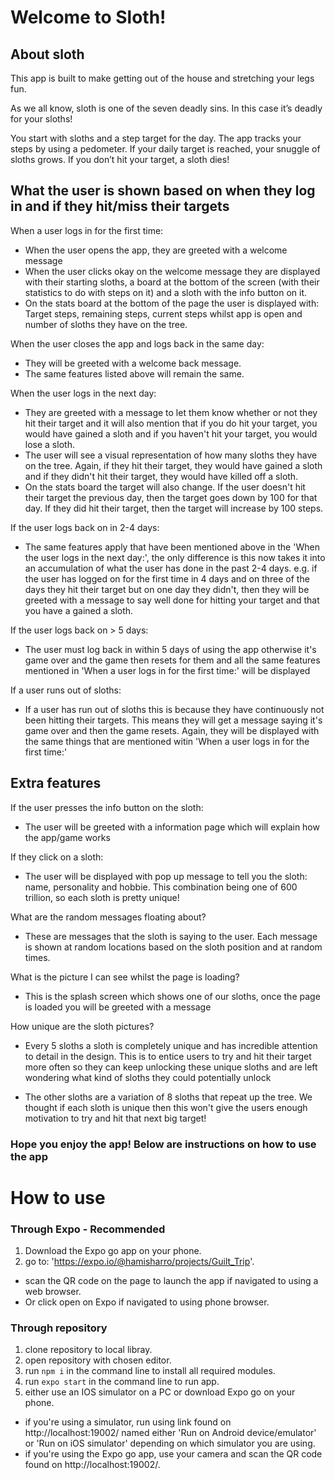 # Welcome to Sloth!

## About sloth

This app is built to make getting out of the house and stretching your legs fun.

As we all know, sloth is one of the seven deadly sins. In this case it’s deadly for your sloths!

You start with sloths and a step target for the day. The app tracks your steps by using a pedometer. If your daily target is reached, your snuggle of sloths grows. If you don’t hit your target, a sloth dies!

## What the user is shown based on when they log in and if they hit/miss their targets

When a user logs in for the first time:

- When the user opens the app, they are greeted with a welcome message
- When the user clicks okay on the welcome message they are displayed with their starting sloths, a board at the bottom of the screen (with their statistics to do with steps on it) and a sloth with the info button on it.
- On the stats board at the bottom of the page the user is displayed with: Target steps, remaining steps, current steps whilst app is open and number of sloths they have on the tree.

When the user closes the app and logs back in the same day:

- They will be greeted with a welcome back message.
- The same features listed above will remain the same.

When the user logs in the next day:

- They are greeted with a message to let them know whether or not they hit their target and it will also mention that if you do hit your target, you would have gained a sloth and if you haven't hit your target, you would lose a sloth.
- The user will see a visual representation of how many sloths they have on the tree. Again, if they hit their target, they would have gained a sloth and if they didn't hit their target, they would have killed off a sloth.
- On the stats board the target will also change. If the user doesn't hit their target the previous day, then the target goes down by 100 for that day. If they did hit their target, then the target will increase by 100 steps.

If the user logs back on in 2-4 days:

- The same features apply that have been mentioned above in the 'When the user logs in the next day:', the only difference is this now takes it into an accumulation of what the user has done in the past 2-4 days. e.g. if the user has logged on for the first time in 4 days and on three of the days they hit their target but on one day they didn't, then they will be greeted with a message to say well done for hitting your target and that you have a gained a sloth.

If the user logs back on > 5 days:

- The user must log back in within 5 days of using the app otherwise it's game over and the game then resets for them and all the same features mentioned in 'When a user logs in for the first time:' will be displayed

If a user runs out of sloths:

- If a user has run out of sloths this is because they have continuously not been hitting their targets. This means they will get a message saying it's game over and then the game resets. Again, they will be displayed with the same things that are mentioned witin 'When a user logs in for the first time:'

## Extra features

If the user presses the info button on the sloth:

- The user will be greeted with a information page which will explain how the app/game works

If they click on a sloth:

- The user will be displayed with pop up message to tell you the sloth: name, personality and hobbie. This combination being one of 600 trillion, so each sloth is pretty unique!

What are the random messages floating about?

- These are messages that the sloth is saying to the user. Each message is shown at random locations based on the sloth position and at random times.

What is the picture I can see whilst the page is loading?

- This is the splash screen which shows one of our sloths, once the page is loaded you will be greeted with a message

How unique are the sloth pictures?

- Every 5 sloths a sloth is completely unique and has incredible attention to detail in the design. This is to entice users to try and hit their target more often so they can keep unlocking these unique sloths and are left wondering what kind of sloths they could potentially unlock

- The other sloths are a variation of 8 sloths that repeat up the tree. We thought if each sloth is unique then this won't give the users enough motivation to try and hit that next big target!

### Hope you enjoy the app! Below are instructions on how to use the app

# How to use

### Through Expo - **Recommended**

1. Download the Expo go app on your phone.
2. go to: 'https://expo.io/@hamisharro/projects/Guilt_Trip'.

- scan the QR code on the page to launch the app if navigated to using a web browser.
- Or click open on Expo if navigated to using phone browser.

### Through repository

1. clone repository to local libray.
2. open repository with chosen editor.
3. run `npm i` in the command line to install all required modules.
4. run `expo start` in the command line to run app.
5. either use an IOS simulator on a PC or download Expo go on your phone.

- if you're using a simulator, run using link found on http://localhost:19002/ named either 'Run on Android device/emulator' or 'Run on iOS simulator' depending on which simulator you are using.
- if you're using the Expo go app, use your camera and scan the QR code found on http://localhost:19002/.
